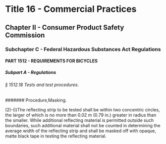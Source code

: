 
# Title 16 - Commercial Practices
## Chapter II - Consumer Product Safety Commission
### Subchapter C - Federal Hazardous Substances Act Regulations
#### PART 1512 - REQUIREMENTS FOR BICYCLES
##### Subpart A - Regulations
###### § 1512.18 Tests and test procedures.
####### Procedure,Masking.

(2)-(i)The reflecting strip to be tested shall be within two concentric circles, the larger of which is no more than 0.02 m (0.79 in.) greater in radius than the smaller. While additional reflecting material is permitted outside such boundaries, such additional material shall not be counted in determining the average width of the reflecting strip and shall be masked off with opaque, matte black tape in testing the reflecting material.
